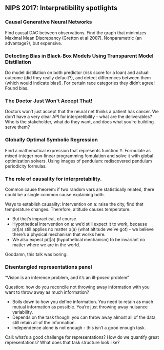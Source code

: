 ## NIPS 2017: Interpretibility spotlights

### Causal Generative Neural Networks

Find causal DAG between observations. Find the graph that minimizes Maximal Mean Discrepancy (Gretton et al 2007). Nonparametric (an advantage?), but expensive.

### Detecting Bias in Black-Box Models Using Transparent Model Distillation

Do model distillation on both predictor (risk score for a loan) and actual outcome (did they really default?), and detect differences between them (which would indicate bias!). For certain race categories they didn’t agree! Found bias.

### The Doctor Just Won't Accept That!

Doctors won’t just accept that the neural net thinks a patient has cancer. We don’t have a very clear API for interpretibility - what are the deliverables? Who is the stakeholder, what do they want, and does what you’re building serve them?

### Globally Optimal Symbolic Regression

Find a mathematical expression that represents function Y. Formulate as mixed-integer non-linear programming fomulation and solve it with global optimization solvers. Using images of pendulum: rediscovered pendulum periodicity formulas.

### The role of causality for interpretability.

Common cause theorem: if two random vars are statistically related, there could be a single common cause explaining both.

Ways to establish causality:
Intervention on a: raise the city, find that temperature changes. Therefore, altitude causes temperature.
* But that’s impractical, of course.
* Hypothetical intervention on a: we’d still expect it to work, because p(t|a) still applies no matter p(a) (what altitude we’ve got) - we believe there’s a physical mechanism that works here.
* We also expect p(t|a) (hypothetical mechanism) to be invariant no matter where we are in the world.

Goddamn, this talk was boring.

### Disentangled representations panel

“Vision is an inference problem, and it’s an ill-posed problem”

Question: how do you reconcile not throwing away information with you want to throw away as much information?
* Boils down to how you define information. You need to retain as much mutual information as possible. You’re just throwing away nuisance variability.
* Depends on the task though: you can throw away almost all of the data, still retain all of the information.
* Independence alone is not enough - this isn’t a good enough task.

Call: what’s a good challenge for representations? How do we quantify great representations?
What does that task structure look like?
